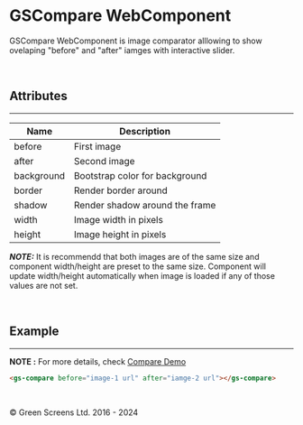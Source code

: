 # GSCompare WebComponent
 
GSCompare WebComponent is image comparator alllowing to show ovelaping "before" and "after" iamges with interactive slider.
  
<br>
 
## Attributes
---
 
| Name               | Description                                              |
|--------------------|----------------------------------------------------------|
| before             | First image                                              |
| after              | Second image                                             |
| background         | Bootstrap color for background                           |
| border             | Render border around                                     |
| shadow             | Render shadow around the frame                           |
| width              | Image width in pixels                                    |
| height             | Image height in pixels                                   |

***NOTE:*** It is recommendd that both images are of the same size and component width/height are preset to the same size.
Component will update width/height automatically when image is loaded if any of those values are not set.

<br>
 
## Example
---

**NOTE :**
For more details, check [Compare Demo](../../demos/compare.html)

```HTML
<gs-compare before="image-1 url" after="iamge-2 url"></gs-compare>
```
 
<br>

&copy; Green Screens Ltd. 2016 - 2024
